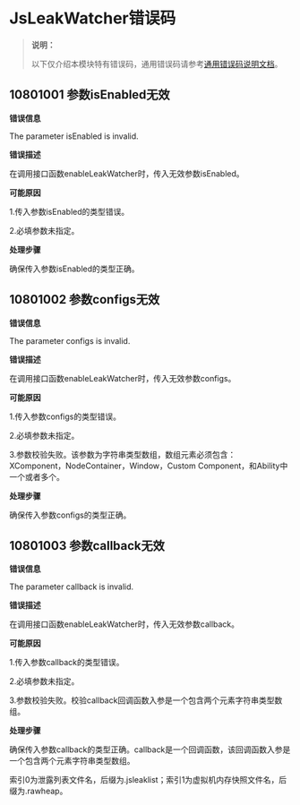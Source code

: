 # JsLeakWatcher错误码

<!--Kit: Performance Analysis Kit-->
<!--Subsystem: HiviewDFX-->
<!--Owner: @lu-tao-->
<!--SE: @martin-duan-->
<!--TSE: @gcw_KuLfPSbe-->

> **说明：**
>
> 以下仅介绍本模块特有错误码，通用错误码请参考[通用错误码说明文档](../errorcode-universal.md)。

## 10801001  参数isEnabled无效

**错误信息**

The parameter isEnabled is invalid.

**错误描述**

在调用接口函数enableLeakWatcher时，传入无效参数isEnabled。

**可能原因**

1.传入参数isEnabled的类型错误。

2.必填参数未指定。


**处理步骤**

确保传入参数isEnabled的类型正确。

## 10801002  参数configs无效

**错误信息**

The parameter configs is invalid.

**错误描述**

在调用接口函数enableLeakWatcher时，传入无效参数configs。

**可能原因**

1.传入参数configs的类型错误。

2.必填参数未指定。

3.参数校验失败。该参数为字符串类型数组，数组元素必须包含：XComponent，NodeContainer，Window，Custom Component，和Ability中一个或者多个。

**处理步骤**

确保传入参数configs的类型正确。

## 10801003  参数callback无效

**错误信息**

The parameter callback is invalid.

**错误描述**

在调用接口函数enableLeakWatcher时，传入无效参数callback。

**可能原因**

1.传入参数callback的类型错误。

2.必填参数未指定。

3.参数校验失败。校验callback回调函数入参是一个包含两个元素字符串类型数组。

**处理步骤**

确保传入参数callback的类型正确。callback是一个回调函数，该回调函数入参是一个包含两个元素字符串类型数组。

索引0为泄露列表文件名，后缀为.jsleaklist；索引1为虚拟机内存快照文件名，后缀为.rawheap。

